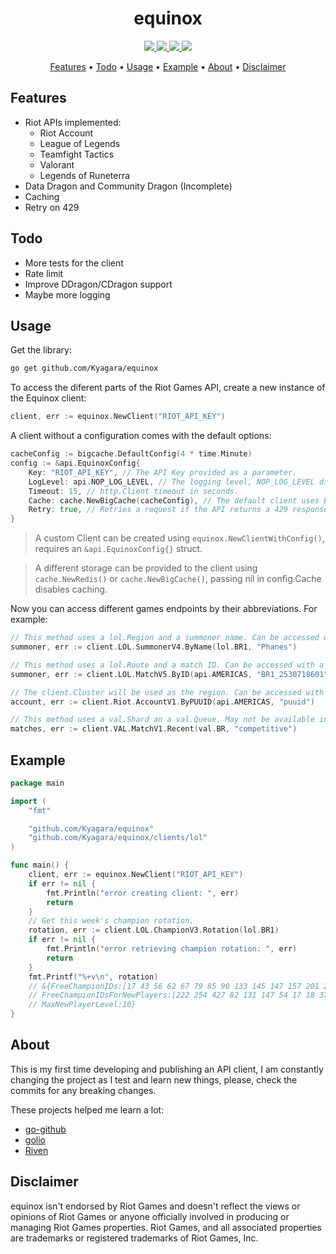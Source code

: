 <div align="center">
	<h1>equinox</h1>
	<p>
		<a href="https://github.com/Kyagara/equinox/releases">
			<img src="https://img.shields.io/github/v/tag/Kyagara/equinox?label=Version&style=flat-square"/>
		</a>  
		<a href="https://pkg.go.dev/github.com/Kyagara/equinox">
			<img src="https://img.shields.io/static/v1?label=Godoc&message=reference&color=blue&style=flat-square"/>
		</a>
		<a href="https://github.com/Kyagara/equinox/actions?query=workflow">
			<img src="https://img.shields.io/github/actions/workflow/status/Kyagara/equinox/ci.yaml?label=CI&style=flat-square"/>
		</a>
		<a href="https://codecov.io/gh/Kyagara/equinox">
			<img src="https://img.shields.io/codecov/c/github/Kyagara/equinox?style=flat-square"/>
		</a>
	</p>
	<p>
		<a href="#features">Features</a> •
		<a href="#todo">Todo</a> •
		<a href="#usage">Usage</a> •
		<a href="#example">Example</a> •
		<a href="#about">About</a> •
		<a href="#disclaimer">Disclaimer</a>
	</p>
</div>

## Features

- Riot APIs implemented:
  - Riot Account
  - League of Legends
  - Teamfight Tactics
  - Valorant
  - Legends of Runeterra
- Data Dragon and Community Dragon (Incomplete)
- Caching
- Retry on 429

## Todo

- More tests for the client
- Rate limit
- Improve DDragon/CDragon support
- Maybe more logging

## Usage

Get the library:

```bash
go get github.com/Kyagara/equinox
```

To access the diferent parts of the Riot Games API, create a new instance of the Equinox client:

```go
client, err := equinox.NewClient("RIOT_API_KEY")
```

A client without a configuration comes with the default options:

```go
cacheConfig := bigcache.DefaultConfig(4 * time.Minute)
config := &api.EquinoxConfig{
	Key: "RIOT_API_KEY", // The API Key provided as a parameter.
	LogLevel: api.NOP_LOG_LEVEL, // The logging level, NOP_LOG_LEVEL disables logging.
	Timeout: 15, // http.Client timeout in seconds.
	Cache: cache.NewBigCache(cacheConfig), // The default client uses BigCache with an eviction time of 4 minutes.
	Retry: true, // Retries a request if the API returns a 429 response.
}
```

> A custom Client can be created using `equinox.NewClientWithConfig()`, requires an `&api.EquinoxConfig{}` struct.

> A different storage can be provided to the client using `cache.NewRedis()` or `cache.NewBigCache()`, passing nil in config.Cache disables caching.

Now you can access different games endpoints by their abbreviations. For example:

```go
// This method uses a lol.Region and a summoner name. Can be accessed with a Development key.
summoner, err := client.LOL.SummonerV4.ByName(lol.BR1, "Phanes")

// This method uses a lol.Route and a match ID. Can be accessed with a Development key.
summoner, err := client.LOL.MatchV5.ByID(api.AMERICAS, "BR1_2530718601")

// The client.Cluster will be used as the region. Can be accessed with a Development key.
account, err := client.Riot.AccountV1.ByPUUID(api.AMERICAS, "puuid")

// This method uses a val.Shard an a val.Queue. May not be available in your policy.
matches, err := client.VAL.MatchV1.Recent(val.BR, "competitive")
```

## Example

```go
package main

import (
	"fmt"

	"github.com/Kyagara/equinox"
	"github.com/Kyagara/equinox/clients/lol"
)

func main() {
	client, err := equinox.NewClient("RIOT_API_KEY")
	if err != nil {
		fmt.Println("error creating client: ", err)
		return
	}
	// Get this week's champion rotation.
	rotation, err := client.LOL.ChampionV3.Rotation(lol.BR1)
	if err != nil {
		fmt.Println("error retrieving champion rotation: ", err)
		return
	}
	fmt.Printf("%+v\n", rotation)
	// &{FreeChampionIDs:[17 43 56 62 67 79 85 90 133 145 147 157 201 203 245 518]
	// FreeChampionIDsForNewPlayers:[222 254 427 82 131 147 54 17 18 37]
	// MaxNewPlayerLevel:10}
}
```

## About

This is my first time developing and publishing an API client, I am constantly changing the project as I test and learn new things, please, check the commits for any breaking changes.

These projects helped me learn a lot:

- [go-github](https://github.com/google/go-github)
- [golio](https://github.com/KnutZuidema/golio)
- [Riven](https://github.com/MingweiSamuel/Riven)

## Disclaimer

equinox isn't endorsed by Riot Games and doesn't reflect the views or opinions of Riot Games or anyone officially involved in producing or managing Riot Games properties. Riot Games, and all associated properties are trademarks or registered trademarks of Riot Games, Inc.
